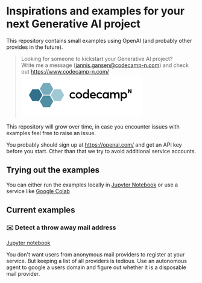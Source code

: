 # Inspirations and examples for your next Generative AI project

This repository contains small examples using OpenAI (and probably other provides in the future).

> Looking for someone to kickstart your Generative AI project? \
  Write me a message (jannis.gansen@codecamp-n.com) and check out https://www.codecamp-n.com/  
  ![CodeCampN.png](./logo.png)

This repository will grow over time, in case you encounter issues with examples feel free to raise an issue.

You probably should sign up at https://openai.com/ and get an API key before you start. Other than that we try to avoid additional service accounts.

## Trying out the examples

You can either run the examples locally in [Jupyter Notebook](https://jupyter.org/try) or use a service 
like [Google Colab](https://colab.research.google.com/)

## Current examples

### ✉️ Detect a throw away mail address

[Jupyter notebook](./examples/detect-throw-away-mail.ipynb)

You don't want users from anonymous mail providers to register at your service. But keeping a list of all providers is tedious. Use an autonomous agent to google a users domain and figure out whether it is a disposable mail provider.
